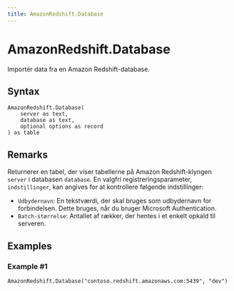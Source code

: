 ```yaml
---
title: AmazonRedshift.Database
---
```


# AmazonRedshift.Database


Importér data fra en Amazon Redshift-database.


## Syntax

```powerquery
AmazonRedshift.Database(
    server as text,
    database as text,
    optional options as record
) as table
```


## Remarks

Returnerer en tabel, der viser tabellerne på Amazon Redshift-klyngen <code>server</code> i databasen <code>database</code>.  En valgfri registreringsparameter, <code>indstillinger</code>, kan angives for at kontrollere følgende indstillinger:<ul><li><code>Udbydernavn</code>: En tekstværdi, der skal bruges som udbydernavn for forbindelsen. Dette bruges, når du bruger Microsoft Authentication.</li><li><code>Batch-størrelse</code>: Antallet af rækker, der hentes i et enkelt opkald til serveren.</li></ul>  


## Examples

### Example #1 

```powerquery
AmazonRedshift.Database("contoso.redshift.amazonaws.com:5439", "dev")
```



